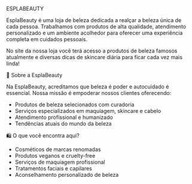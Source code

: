 ESPLABEAUTY

EsplaBeauty é uma loja de beleza dedicada a realçar a beleza única de cada pessoa. Trabalhamos com produtos de alta qualidade, atendimento personalizado e um ambiente acolhedor para oferecer uma experiência completa em cuidados pessoais.

No site da nossa loja você terá acesso a produtos de beleza famosos atualmente e diversas dicas de skincare diária para ficar cada vez mais linda!

💄 Sobre a EsplaBeauty

Na EsplaBeauty, acreditamos que beleza é poder e autocuidado é essencial. Nossa missão é empoderar nossos clientes oferecendo:
- Produtos de beleza selecionados com curadoria
- Serviços especializados em maquiagem, skincare e cabelo
- Atendimento profissional e humanizado
- Tendências atuais do mundo da beleza

🛍️ O que você encontra aqui?

- Cosméticos de marcas renomadas
- Produtos veganos e cruelty-free
- Serviços de maquiagem profissional
- Tratamentos faciais e capilares
- Aconselhamento personalizado de beleza

